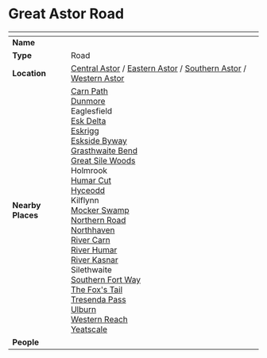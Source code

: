 # Great Astor Road

| []() | |
| --- | --- |
| **Name** | |
| **Type** | Road |
| **Location** | [Central Astor](../regions/central-astor.md) / [Eastern Astor](../regions/eastern-astor.md) / [Southern Astor](../regions/southern-astor.md) / [Western Astor](../regions/western-astor.md) |
| **Nearby Places** | [Carn Path](carn-path.md)<br>[Dunmore](../cities/dunmore.md)<br>Eaglesfield<br>[Esk Delta](../rivers-lakes/esk-delta.md)<br>[Eskrigg](../cities/eskrigg.md)<br>[Eskside Byway](eskside-byway.md)<br>[Grasthwaite Bend](grasthwaite-bend.md)<br>[Great Sile Woods](../forests/great-sile-woods.md)<br>Holmrook<br>[Humar Cut](humar-cut.md)<br>[Hyceodd](../towns/hyceodd.md)<br>Kilflynn<br>[Mocker Swamp](../forests/mocker-swamp.md)<br>[Northern Road](northern-road.md)<br>[Northhaven](../cities/northhaven.md)<br>[River Carn](../rivers-lakes/river-carn.md)<br>[River Humar](../rivers-lakes/river-humar.md)<br>[River Kasnar](../rivers-lakes/river-kasnar.md)<br>Silethwaite<br>[Southern Fort Way](southern-fort-way.md)<br>[The Fox's Tail](the-foxs-tail.md)<br>[Tresenda Pass](tresenda-pass.md)<br>[Ulburn](../villages/ulburn.md)<br>[Western Reach](western-reach.md)<br>[Yeatscale](../cities/yeatscale.md) |
| **People** | |
